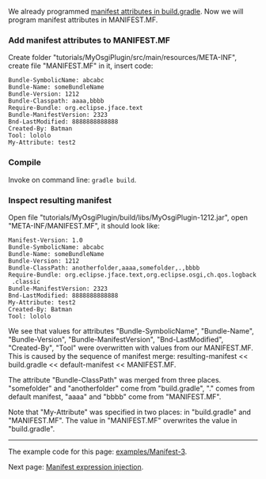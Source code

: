We already programmed [manifest attributes in build.gradle](Manifest-attributes-in-build.gradle). Now we will program manifest attributes in MANIFEST.MF.

### Add manifest attributes to MANIFEST.MF

Create folder "tutorials/MyOsgiPlugin/src/main/resources/META-INF", create file "MANIFEST.MF" in it, insert code:

```
Bundle-SymbolicName: abcabc
Bundle-Name: someBundleName
Bundle-Version: 1212
Bundle-Classpath: aaaa,bbbb
Require-Bundle: org.eclipse.jface.text
Bundle-ManifestVersion: 2323
Bnd-LastModified: 8888888888888
Created-By: Batman
Tool: lololo
My-Attribute: test2
```

### Compile

Invoke on command line: `gradle build`.

### Inspect resulting manifest

Open file "tutorials/MyOsgiPlugin/build/libs/MyOsgiPlugin-1212.jar", open "META-INF/MANIFEST.MF", it should look like:

```
Manifest-Version: 1.0
Bundle-SymbolicName: abcabc
Bundle-Name: someBundleName
Bundle-Version: 1212
Bundle-ClassPath: anotherfolder,aaaa,somefolder,.,bbbb
Require-Bundle: org.eclipse.jface.text,org.eclipse.osgi,ch.qos.logback
 .classic
Bundle-ManifestVersion: 2323
Bnd-LastModified: 8888888888888
My-Attribute: test2
Created-By: Batman
Tool: lololo
```

We see that values for attributes "Bundle-SymbolicName", "Bundle-Name", "Bundle-Version", "Bundle-ManifestVersion", "Bnd-LastModified", "Created-By", "Tool" were overwritten with values from our MANIFEST.MF. This is caused by the sequence of manifest merge: resulting-manifest << build.gradle << default-manifest << MANIFEST.MF.

The attribute "Bundle-ClassPath" was merged from three places. "somefolder" and "anotherfolder" come from "build.gradle", "." comes from default manifest, "aaaa" and "bbbb" come from "MANIFEST.MF".

Note that "My-Attribute" was specified in two places: in "build.gradle" and "MANIFEST.MF". The value in "MANIFEST.MF" overwrites the value in "build.gradle".

---

The example code for this page: [examples/Manifest-3](../tree/master/examples/Manifest-3).

Next page: [Manifest expression injection](Manifest-expression-injection).

